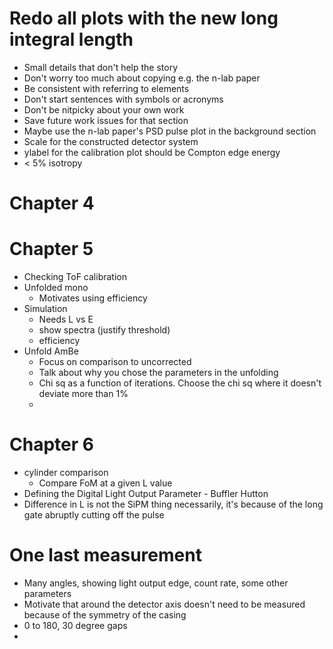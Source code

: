 # Redo all plots with the new long integral length

- Small details that don't help the story
- Don't worry too much about copying e.g. the n-lab paper
- Be consistent with referring to elements
- Don't start sentences with symbols or acronyms
- Don't be nitpicky about your own work
- Save future work issues for that section
- Maybe use the n-lab paper's PSD pulse plot in the background section
- Scale for the constructed detector system
- ylabel for the calibration plot should be Compton edge energy
- < 5% isotropy

# Chapter 4

# Chapter 5
- Checking ToF calibration
- Unfolded mono
	- Motivates using efficiency
- Simulation
	- Needs L vs E
	- show spectra (justify threshold)
	- efficiency
- Unfold AmBe
	- Focus on comparison to uncorrected
	- Talk about why you chose the parameters in the unfolding
	- Chi sq as a function of iterations. Choose the chi sq where it doesn't deviate more than 1%
	- 



# Chapter 6
- cylinder comparison
	- Compare FoM at a given L value
- Defining the Digital Light Output Parameter - Buffler Hutton
- Difference in L is not the SiPM thing necessarily, it's because of the long gate abruptly cutting off the pulse
# One last measurement
- Many angles, showing light output edge, count rate, some other parameters
- Motivate that around the detector axis doesn't need to be measured because of the symmetry of the casing
- 0 to 180, 30 degree gaps
- 